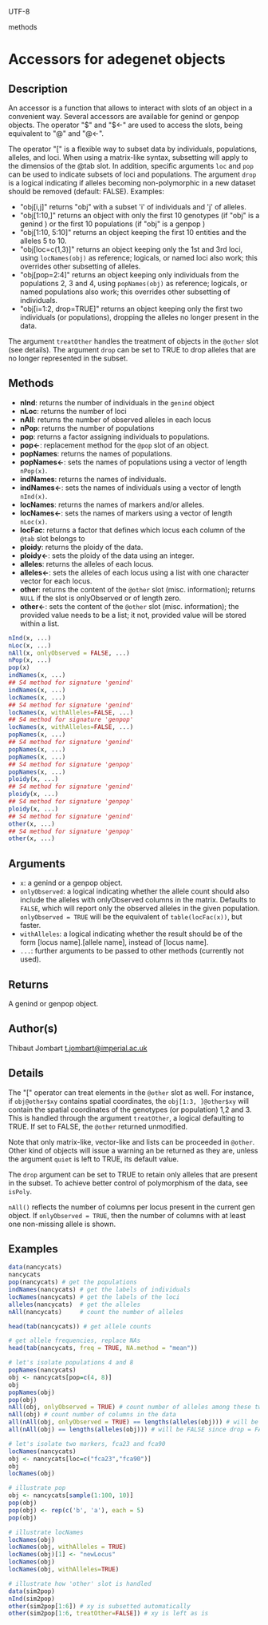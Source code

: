 UTF-8

methods

# Accessors for adegenet objects

## Description

An accessor is a function that allows to interact with slots of an object in a convenient way. Several accessors are available for genind or genpop objects. The operator "$" and "$<-" are used to access the slots, being equivalent to "@" and "@<-".

The operator "[" is a flexible way to subset data by individuals, populations, alleles, and loci. When using a matrix-like syntax, subsetting will apply to the dimensios of the @tab slot. In addition, specific arguments `loc` and `pop` can be used to indicate subsets of loci and populations. The argument `drop` is a logical indicating if alleles becoming non-polymorphic in a new dataset should be removed (default: FALSE). Examples:

 

 * "obj[i,j]" returns "obj" with a subset 'i' of individuals and 'j' of alleles.
 * "obj[1:10,]" returns an object with only the first 10 genotypes (if "obj" is a genind ) or the first 10 populations (if "obj" is a genpop )
 * "obj[1:10, 5:10]" returns an object keeping the first 10 entities and the alleles 5 to 10.
 * "obj[loc=c(1,3)]" returns an object keeping only the 1st and 3rd loci, using `locNames(obj)` as reference; logicals, or named loci also work; this overrides other subsetting of alleles.
 * "obj[pop=2:4]" returns an object keeping only individuals from the populations 2, 3 and 4, using `popNames(obj)` as reference; logicals, or named populations also work; this overrides other subsetting of individuals.
 * "obj[i=1:2, drop=TRUE]" returns an object keeping only the first two individuals (or populations), dropping the alleles no longer present in the data.

The argument `treatOther` handles the treatment of objects in the `@other` slot (see details). The argument `drop` can be set to TRUE to drop alleles that are no longer represented in the subset.

## Methods

- **nInd**: returns the number of individuals in the `genind` object
- **nLoc**: returns the number of loci
- **nAll**: returns the number of observed alleles in each locus
- **nPop**: returns the number of populations
- **pop**: returns a factor assigning individuals to populations.
- **pop<-**: replacement method for the `@pop` slot of an object.
- **popNames**: returns the names of populations.
- **popNames<-**: sets the names of populations using a vector of length `nPop(x)`.
- **indNames**: returns the names of individuals.
- **indNames<-**: sets the names of individuals using a vector of length `nInd(x)`.
- **locNames**: returns the names of markers and/or alleles.
- **locNames<-**: sets the names of markers using a vector of length `nLoc(x)`.
- **locFac**: returns a factor that defines which locus each column of the `@tab` slot belongs to
- **ploidy**: returns the ploidy of the data.
- **ploidy<-**: sets the ploidy of the data using an integer.
- **alleles**: returns the alleles of each locus.
- **alleles<-**: sets the alleles of each locus using a list with one character vector for each locus.
- **other**: returns the content of the `@other` slot (misc. information); returns `NULL` if the slot is onlyObserved or of length zero.
- **other<-**: sets the content of the `@other` slot (misc. information); the provided value needs to be a list; it not, provided value will be stored within a list.

```r
nInd(x, ...)
nLoc(x, ...)
nAll(x, onlyObserved = FALSE, ...)
nPop(x, ...)
pop(x)
indNames(x, ...)
## S4 method for signature 'genind'
indNames(x, ...)
locNames(x, ...)
## S4 method for signature 'genind'
locNames(x, withAlleles=FALSE, ...)
## S4 method for signature 'genpop'
locNames(x, withAlleles=FALSE, ...)
popNames(x, ...)
## S4 method for signature 'genind'
popNames(x, ...)
popNames(x, ...)
## S4 method for signature 'genpop'
popNames(x, ...)
ploidy(x, ...)
## S4 method for signature 'genind'
ploidy(x, ...)
## S4 method for signature 'genpop'
ploidy(x, ...)
## S4 method for signature 'genind'
other(x, ...)
## S4 method for signature 'genpop'
other(x, ...)
```

## Arguments

- `x`: a genind or a genpop object.
- `onlyObserved`: a logical indicating whether the allele count should also include the alleles with onlyObserved columns in the matrix. Defaults to `FALSE`, which will report only the observed alleles in the given population. `onlyObserved = TRUE` will be the equivalent of `table(locFac(x))`, but faster.
- `withAlleles`: a logical indicating whether the result should be of the form [locus name].[allele name], instead of [locus name].
- ``...``: further arguments to be passed to other methods (currently not used).

## Returns

A genind or genpop object.

## Author(s)

Thibaut Jombart t.jombart@imperial.ac.uk

## Details

The "[" operator can treat elements in the `@other` slot as well. For instance, if `obj@other$xy` contains spatial coordinates, the `obj[1:3, ]@other$xy` will contain the spatial coordinates of the genotypes (or population) 1,2 and 3. This is handled through the argument `treatOther`, a logical defaulting to TRUE. If set to FALSE, the `@other` returned unmodified.

Note that only matrix-like, vector-like and lists can be proceeded in `@other`. Other kind of objects will issue a warning an be returned as they are, unless the argument `quiet` is left to TRUE, its default value.

The `drop` argument can be set to TRUE to retain only alleles that are present in the subset. To achieve better control of polymorphism of the data, see `isPoly`.

 `nAll()` reflects the number of columns per locus present in the current gen object. If `onlyObserved = TRUE`, then the number of columns with at least one non-missing allele is shown.

## Examples

```r
data(nancycats)
nancycats
pop(nancycats) # get the populations
indNames(nancycats) # get the labels of individuals
locNames(nancycats) # get the labels of the loci
alleles(nancycats)  # get the alleles
nAll(nancycats)     # count the number of alleles

head(tab(nancycats)) # get allele counts

# get allele frequencies, replace NAs
head(tab(nancycats, freq = TRUE, NA.method = "mean")) 

# let's isolate populations 4 and 8
popNames(nancycats)
obj <- nancycats[pop=c(4, 8)]
obj
popNames(obj)
pop(obj)
nAll(obj, onlyObserved = TRUE) # count number of alleles among these two populations
nAll(obj) # count number of columns in the data
all(nAll(obj, onlyObserved = TRUE) == lengths(alleles(obj))) # will be FALSE since drop = FALSE
all(nAll(obj) == lengths(alleles(obj))) # will be FALSE since drop = FALSE

# let's isolate two markers, fca23 and fca90
locNames(nancycats)
obj <- nancycats[loc=c("fca23","fca90")]
obj
locNames(obj)

# illustrate pop
obj <- nancycats[sample(1:100, 10)]
pop(obj)
pop(obj) <- rep(c('b', 'a'), each = 5)
pop(obj)

# illustrate locNames
locNames(obj)
locNames(obj, withAlleles = TRUE)
locNames(obj)[1] <- "newLocus"
locNames(obj)
locNames(obj, withAlleles=TRUE)

# illustrate how 'other' slot is handled
data(sim2pop)
nInd(sim2pop)
other(sim2pop[1:6]) # xy is subsetted automatically
other(sim2pop[1:6, treatOther=FALSE]) # xy is left as is
```



